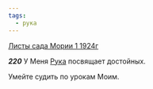 ```yaml
---
tags:
  - рука
---
```


[Листы сада Мории 1 1924г](https://127.0.0.1:4002/agni/1924)

___220___
У Меня [Рука](../../../tags/#рука) посвящает достойных.   

Умейте судить по урокам Моим.   

